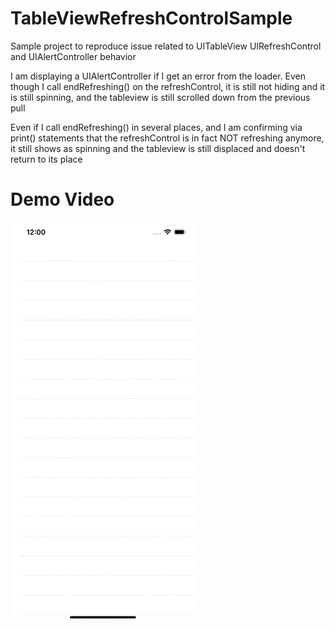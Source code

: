 # TableViewRefreshControlSample
Sample project to reproduce issue related to UITableView UIRefreshControl and UIAlertController behavior

I am displaying a UIAlertController if I get an error from the loader. Even though I call endRefreshing() on the refreshControl,  it is still not hiding and it is still spinning, and the tableview is still scrolled down from the previous pull

Even if I call endRefreshing() in several places, and I am confirming via print() statements that the refreshControl is in fact NOT refreshing anymore, it still shows as spinning and the tableview is still displaced and doesn't return to its place

# Demo Video
![Demo Video](https://github.com/mdoukmak/TableViewRefreshControlSample/blob/main/demo.gif?raw=true)

